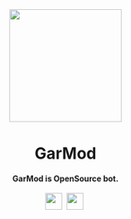 <div align="center">
    <a href="https://garlic-team.tk"><img src="https://izboxo.cz/garlic.png" height="200" width="200"></a>
    <h1>GarMod</h1>
    <strong>GarMod is OpenSource bot.</strong><br><br>
    <img src="https://garlic-team.github.io/GarMod/sources/open-source.svg" height="30">&nbsp;
    <img src="https://forthebadge.com/images/badges/made-with-javascript.svg" height="30">&nbsp;
</div>

